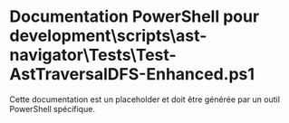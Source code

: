 # Documentation PowerShell pour development\scripts\ast-navigator\Tests\Test-AstTraversalDFS-Enhanced.ps1

Cette documentation est un placeholder et doit être générée par un outil PowerShell spécifique.
